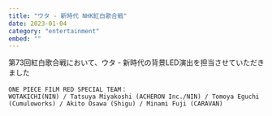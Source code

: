 ```yaml
---
title: "ウタ - 新時代 NHK紅白歌合戦"
date: 2023-01-04
category: "entertainment"
embed: ""
---
```


第73回紅白歌合戦において、ウタ - 新時代の背景LED演出を担当させていただきました

```plaintext
ONE PIECE FILM RED SPECIAL TEAM：
WOTAKICHI(NIN) / Tatsuya Miyakoshi (ACHERON Inc./NIN) / Tomoya Eguchi (Cumuloworks) / Akito Osawa (Shigu) / Minami Fuji (CARAVAN)
```
